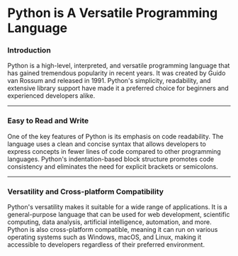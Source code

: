 # Python is A Versatile Programming Language

### Introduction

Python is a high-level, interpreted, and versatile programming language that has gained tremendous popularity in recent years. It was created by Guido van Rossum and released in 1991. Python's simplicity, readability, and extensive library support have made it a preferred choice for beginners and experienced developers alike.

---

### Easy to Read and Write

One of the key features of Python is its emphasis on code readability. The language uses a clean and concise syntax that allows developers to express concepts in fewer lines of code compared to other programming languages. Python's indentation-based block structure promotes code consistency and eliminates the need for explicit brackets or semicolons.

---

### Versatility and Cross-platform Compatibility

Python's versatility makes it suitable for a wide range of applications. It is a general-purpose language that can be used for web development, scientific computing, data analysis, artificial intelligence, automation, and more. Python is also cross-platform compatible, meaning it can run on various operating systems such as Windows, macOS, and Linux, making it accessible to developers regardless of their preferred environment.
